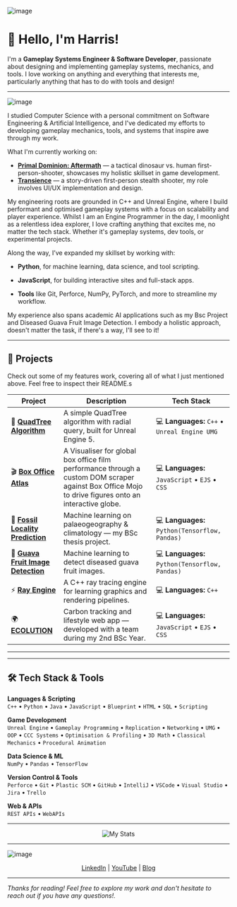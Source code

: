 ![image](https://github.com/user-attachments/assets/a0017494-3432-498c-b0ea-0fbf591010c8)



# 👋 Hello, I'm Harris!

I'm a **Gameplay Systems Engineer & Software Developer**, passionate about designing and implementing gameplay systems, mechanics, and tools. I love working on anything and everything that interests me, particularly anything that has to do with tools and design!

---

![image](https://github.com/user-attachments/assets/ffef0dcb-6f3b-44ba-a533-f5b97084dfd0)



I studied Computer Science with a personal commitment on Software Engineering & Artificial Intelligence, and I've dedicated my efforts to developing gameplay mechanics, tools, and systems that inspire awe through my work.

What I'm currently working on:
- **[Primal Dominion: Aftermath](https://store.steampowered.com/app/1552190/Primal_Dominion_Aftermath/)** — a tactical dinosaur vs. human first-person-shooter, showcases my holistic skillset in game development.
- **[Transience](https://store.steampowered.com/app/2124100/Transience/)** — a story-driven first-person stealth shooter, my role involves UI/UX implementation and design.

My engineering roots are grounded in C++ and Unreal Engine, where I build performant and optimised gameplay systems with a focus on scalability and player experience. Whilst I am an Engine Programmer in the day, I moonlight as a relentless idea explorer, I love crafting anything that excites me, no matter the tech stack. Whether it's gameplay systems, dev tools, or experimental projects.

Along the way, I’ve expanded my skillset by working with:

- **Python**, for machine learning, data science, and tool scripting.

- **JavaScript**, for building interactive sites and full-stack apps.

- **Tools** like Git, Perforce, NumPy, PyTorch, and more to streamline my workflow.

My experience also spans academic AI applications such as my Bsc Project and Diseased Guava Fruit Image Detection.
I embody a holistic approach, doesn't matter the task, if there's a way, I'll see to it!



---


## 🧪 Projects

Check out some of my features work, covering all of what I just mentioned above. Feel free to inspect their README.s

| Project | Description | Tech Stack |
|--------|-------------|------------|
| 🌴 [**QuadTree Algorithm**](https://github.com/PrimalRex/QuadTree--UE5) | A simple QuadTree algorithm with radial query, built for Unreal Engine 5. | 💻 **Languages:** `C++` • `Unreal Engine UMG` |
| 🎬 [**Box Office Atlas**](https://github.com/PrimalRex/Box-Office-Atlas) | A Visualiser for global box office film performance through a custom DOM scraper against Box Office Mojo to drive figures onto an interactive globe. | 💻 **Languages:** `JavaScript` • `EJS` • `CSS` |
| 🦖 [**Fossil Locality Prediction**](https://github.com/PrimalRex/Fossil-Locality-Prediction) | Machine learning on palaeogeography & climatology — my BSc thesis project. | 💻 **Languages:** `Python(Tensorflow, Pandas)`|
| 🍐 [**Guava Fruit Image Detection**](https://github.com/PrimalRex/GuavaFruitDetection) | Machine learning to detect diseased guava fruit images. | 💻 **Languages:** `Python(Tensorflow, Pandas)`|
| ⚡ [**Ray Engine**](https://github.com/PrimalRex/Ray-Engine) | A C++ ray tracing engine for learning graphics and rendering pipelines. | 💻 **Languages:** `C++` |
| 🌍 [**ECOLUTION**](https://github.com/Ctrl-Alt-Defeat-24/ECOLUTION) | Carbon tracking and lifestyle web app — developed with a team during my 2nd BSc Year. | 💻 **Languages:** `JavaScript` • `EJS` • `CSS`|


---

---

## 🛠 Tech Stack & Tools

**Languages & Scripting**  
`C++` • `Python` • `Java` • `JavaScript` • `Blueprint` • `HTML` • `SQL` • `Scripting`

**Game Development**  
`Unreal Engine` • `Gameplay Programming` • `Replication` • `Networking` • `UMG` • `OOP` • `CCC Systems` • `Optimisation & Profiling` • `3D Math` • `Classical Mechanics` • `Procedural Animation`

**Data Science & ML**  
`NumPy` • `Pandas` • `TensorFlow`

**Version Control & Tools**  
`Perforce` • `Git` • `Plastic SCM` • `GitHub` • `IntelliJ` • `VSCode` • `Visual Studio` • `Jira` • `Trello`

**Web & APIs**  
`REST APIs` • `WebAPIs`

---

<p align="center">
  <img src="https://github-readme-stats.vercel.app/api?username=PrimalRex&show_icons=true&theme=tokyonight" alt="My Stats">
</p>

---

![image](https://github.com/user-attachments/assets/3abee1ef-02c2-43ba-abee-20eebc95740d)


<p align="center">
  <a href="https://www.linkedin.com/in/harris-barra-a8b688231/">LinkedIn</a> |
  <a href="https://www.youtube.com/@THEPRIMALREX">YouTube</a> |
  <a href="https://harrisbarra.medium.com">Blog</a>
</p>

---

_Thanks for reading! Feel free to explore my work and don't hesitate to reach out if you have any questions!._
